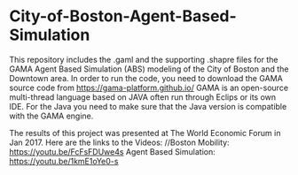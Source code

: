 # City-of-Boston-Agent-Based-Simulation


This repository includes the .gaml and the supporting .shapre files for the GAMA Agent Based Simulation (ABS) modeling of the City of Boston and the Downtown area.
In order to run the code, you need to download the GAMA source code from https://gama-platform.github.io/
GAMA is an open-source multi-thread language based on JAVA often run through Eclips or its own IDE. For the Java you need to make sure that the Java version is compatible with the GAMA engine.

The results of this project was presented at The World Economic Forum in Jan 2017. Here are the links to the Videos:
//Boston Mobility: https://youtu.be/FcFsFDUwe4s
Agent Based Simulation: https://youtu.be/1kmE1oYe0-s
